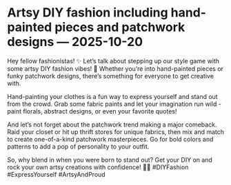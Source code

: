 # Artsy DIY fashion including hand-painted pieces and patchwork designs — 2025-10-20

Hey fellow fashionistas! ✨ Let’s talk about stepping up our style game with some artsy DIY fashion vibes! 🎨 Whether you’re into hand-painted pieces or funky patchwork designs, there’s something for everyone to get creative with.

Hand-painting your clothes is a fun way to express yourself and stand out from the crowd. Grab some fabric paints and let your imagination run wild - paint florals, abstract designs, or even your favorite quotes!

And let’s not forget about the patchwork trend making a major comeback. Raid your closet or hit up thrift stores for unique fabrics, then mix and match to create one-of-a-kind patchwork masterpieces. Go for bold colors and patterns to add a pop of personality to your outfit.

So, why blend in when you were born to stand out? Get your DIY on and rock your own artsy creations with confidence! 💃🎨 #DIYFashion #ExpressYourself #ArtsyAndProud